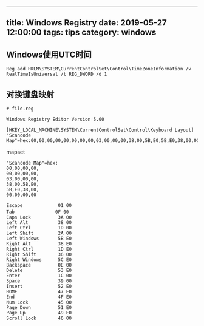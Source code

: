 
---
title: Windows Registry
date: 2019-05-27 12:00:00
tags: tips
category: windows
---

## Windows使用UTC时间

`Reg add HKLM\SYSTEM\CurrentControlSet\Control\TimeZoneInformation /v RealTimeIsUniversal /t REG_DWORD /d 1`

## 对换键盘映射

```
# file.reg

Windows Registry Editor Version 5.00

[HKEY_LOCAL_MACHINE\SYSTEM\CurrentControlSet\Control\Keyboard Layout]
"Scancode Map"=hex:00,00,00,00,00,00,00,00,03,00,00,00,38,00,5B,E0,5B,E0,38,00,00,00,00,00
```

mapset

```
"Scancode Map"=hex:
00,00,00,00,
00,00,00,00,
03,00,00,00,
38,00,5B,E0,
5B,E0,38,00,
00,00,00,00

Escape             01 00
Tab          　　　0F 00
Caps Lock          3A 00
Left Alt           38 00
Left Ctrl          1D 00
Left Shift         2A 00
Left Windows       5B E0
Right Alt          38 E0
Right Ctrl         1D E0
Right Shift        36 00
Right Windows      5C E0
Backspace          0E 00
Delete             53 E0
Enter              1C 00
Space              39 00
Insert             52 E0
HOME               47 E0
End                4F E0
Num Lock           45 00
Page Down          51 E0
Page Up            49 E0
Scroll Lock        46 00
```


